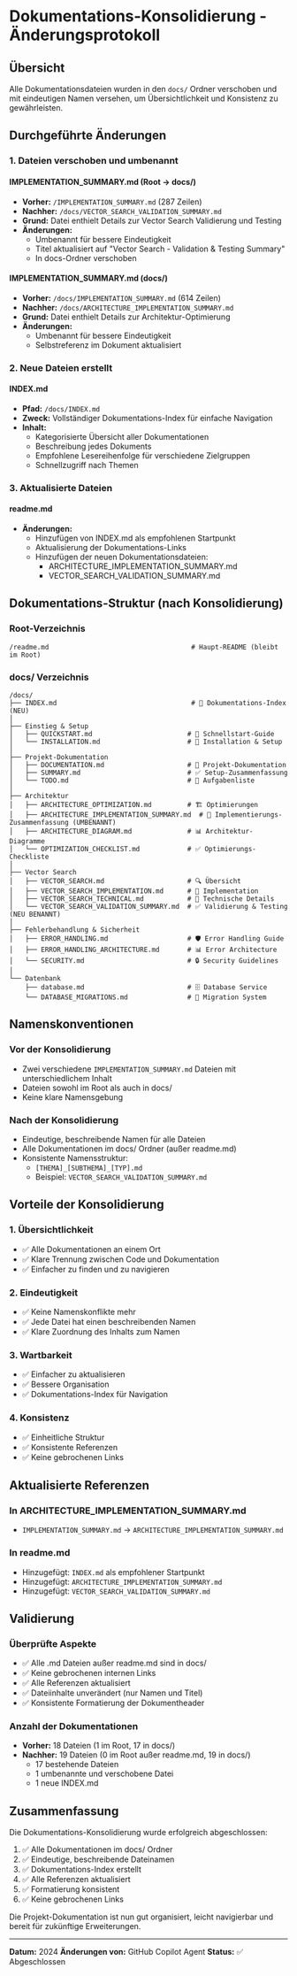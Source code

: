 # Dokumentations-Konsolidierung - Änderungsprotokoll

## Übersicht

Alle Dokumentationsdateien wurden in den `docs/` Ordner verschoben und mit eindeutigen Namen versehen, um Übersichtlichkeit und Konsistenz zu gewährleisten.

## Durchgeführte Änderungen

### 1. Dateien verschoben und umbenannt

#### IMPLEMENTATION_SUMMARY.md (Root → docs/)
- **Vorher:** `/IMPLEMENTATION_SUMMARY.md` (287 Zeilen)
- **Nachher:** `/docs/VECTOR_SEARCH_VALIDATION_SUMMARY.md`
- **Grund:** Datei enthielt Details zur Vector Search Validierung und Testing
- **Änderungen:**
  - Umbenannt für bessere Eindeutigkeit
  - Titel aktualisiert auf "Vector Search - Validation & Testing Summary"
  - In docs-Ordner verschoben

#### IMPLEMENTATION_SUMMARY.md (docs/)
- **Vorher:** `/docs/IMPLEMENTATION_SUMMARY.md` (614 Zeilen)
- **Nachher:** `/docs/ARCHITECTURE_IMPLEMENTATION_SUMMARY.md`
- **Grund:** Datei enthielt Details zur Architektur-Optimierung
- **Änderungen:**
  - Umbenannt für bessere Eindeutigkeit
  - Selbstreferenz im Dokument aktualisiert

### 2. Neue Dateien erstellt

#### INDEX.md
- **Pfad:** `/docs/INDEX.md`
- **Zweck:** Vollständiger Dokumentations-Index für einfache Navigation
- **Inhalt:**
  - Kategorisierte Übersicht aller Dokumentationen
  - Beschreibung jedes Dokuments
  - Empfohlene Lesereihenfolge für verschiedene Zielgruppen
  - Schnellzugriff nach Themen

### 3. Aktualisierte Dateien

#### readme.md
- **Änderungen:**
  - Hinzufügen von INDEX.md als empfohlenen Startpunkt
  - Aktualisierung der Dokumentations-Links
  - Hinzufügen der neuen Dokumentationsdateien:
    - ARCHITECTURE_IMPLEMENTATION_SUMMARY.md
    - VECTOR_SEARCH_VALIDATION_SUMMARY.md

## Dokumentations-Struktur (nach Konsolidierung)

### Root-Verzeichnis
```
/readme.md                                    # Haupt-README (bleibt im Root)
```

### docs/ Verzeichnis
```
/docs/
├── INDEX.md                                  # 📑 Dokumentations-Index (NEU)
│
├── Einstieg & Setup
│   ├── QUICKSTART.md                        # 🚀 Schnellstart-Guide
│   └── INSTALLATION.md                      # 🔧 Installation & Setup
│
├── Projekt-Dokumentation
│   ├── DOCUMENTATION.md                     # 📖 Projekt-Dokumentation
│   ├── SUMMARY.md                           # ✅ Setup-Zusammenfassung
│   └── TODO.md                              # 📝 Aufgabenliste
│
├── Architektur
│   ├── ARCHITECTURE_OPTIMIZATION.md         # 🏗️ Optimierungen
│   ├── ARCHITECTURE_IMPLEMENTATION_SUMMARY.md  # 📝 Implementierungs-Zusammenfassung (UMBENANNT)
│   ├── ARCHITECTURE_DIAGRAM.md              # 📊 Architektur-Diagramme
│   └── OPTIMIZATION_CHECKLIST.md            # ✅ Optimierungs-Checkliste
│
├── Vector Search
│   ├── VECTOR_SEARCH.md                     # 🔍 Übersicht
│   ├── VECTOR_SEARCH_IMPLEMENTATION.md      # 📝 Implementation
│   ├── VECTOR_SEARCH_TECHNICAL.md           # 🔧 Technische Details
│   └── VECTOR_SEARCH_VALIDATION_SUMMARY.md  # ✅ Validierung & Testing (NEU BENANNT)
│
├── Fehlerbehandlung & Sicherheit
│   ├── ERROR_HANDLING.md                    # 🛡️ Error Handling Guide
│   ├── ERROR_HANDLING_ARCHITECTURE.md       # 📊 Error Architecture
│   └── SECURITY.md                          # 🔒 Security Guidelines
│
└── Datenbank
    ├── database.md                          # 🗄️ Database Service
    └── DATABASE_MIGRATIONS.md               # 🔄 Migration System
```

## Namenskonventionen

### Vor der Konsolidierung
- Zwei verschiedene `IMPLEMENTATION_SUMMARY.md` Dateien mit unterschiedlichem Inhalt
- Dateien sowohl im Root als auch in docs/
- Keine klare Namensgebung

### Nach der Konsolidierung
- Eindeutige, beschreibende Namen für alle Dateien
- Alle Dokumentationen im docs/ Ordner (außer readme.md)
- Konsistente Namensstruktur:
  - `[THEMA]_[SUBTHEMA]_[TYP].md`
  - Beispiel: `VECTOR_SEARCH_VALIDATION_SUMMARY.md`

## Vorteile der Konsolidierung

### 1. Übersichtlichkeit
- ✅ Alle Dokumentationen an einem Ort
- ✅ Klare Trennung zwischen Code und Dokumentation
- ✅ Einfacher zu finden und zu navigieren

### 2. Eindeutigkeit
- ✅ Keine Namenskonflikte mehr
- ✅ Jede Datei hat einen beschreibenden Namen
- ✅ Klare Zuordnung des Inhalts zum Namen

### 3. Wartbarkeit
- ✅ Einfacher zu aktualisieren
- ✅ Bessere Organisation
- ✅ Dokumentations-Index für Navigation

### 4. Konsistenz
- ✅ Einheitliche Struktur
- ✅ Konsistente Referenzen
- ✅ Keine gebrochenen Links

## Aktualisierte Referenzen

### In ARCHITECTURE_IMPLEMENTATION_SUMMARY.md
- `IMPLEMENTATION_SUMMARY.md` → `ARCHITECTURE_IMPLEMENTATION_SUMMARY.md`

### In readme.md
- Hinzugefügt: `INDEX.md` als empfohlener Startpunkt
- Hinzugefügt: `ARCHITECTURE_IMPLEMENTATION_SUMMARY.md`
- Hinzugefügt: `VECTOR_SEARCH_VALIDATION_SUMMARY.md`

## Validierung

### Überprüfte Aspekte
- ✅ Alle .md Dateien außer readme.md sind in docs/
- ✅ Keine gebrochenen internen Links
- ✅ Alle Referenzen aktualisiert
- ✅ Dateiinhalte unverändert (nur Namen und Titel)
- ✅ Konsistente Formatierung der Dokumentheader

### Anzahl der Dokumentationen
- **Vorher:** 18 Dateien (1 im Root, 17 in docs/)
- **Nachher:** 19 Dateien (0 im Root außer readme.md, 19 in docs/)
  - 17 bestehende Dateien
  - 1 umbenannte und verschobene Datei
  - 1 neue INDEX.md

## Zusammenfassung

Die Dokumentations-Konsolidierung wurde erfolgreich abgeschlossen:

1. ✅ Alle Dokumentationen im docs/ Ordner
2. ✅ Eindeutige, beschreibende Dateinamen
3. ✅ Dokumentations-Index erstellt
4. ✅ Alle Referenzen aktualisiert
5. ✅ Formatierung konsistent
6. ✅ Keine gebrochenen Links

Die Projekt-Dokumentation ist nun gut organisiert, leicht navigierbar und bereit für zukünftige Erweiterungen.

---

**Datum:** 2024
**Änderungen von:** GitHub Copilot Agent
**Status:** ✅ Abgeschlossen
